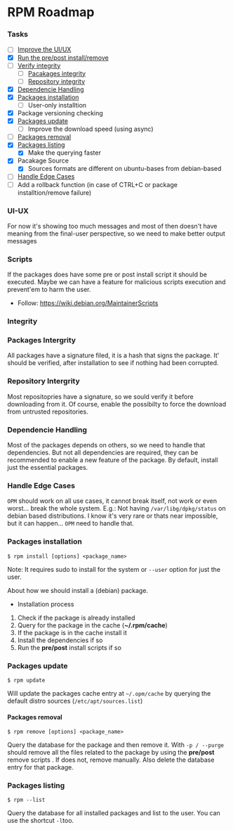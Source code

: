 # RPM Roadmap
   
### Tasks
- [ ] [Improve the UI/UX](#ui_ux)
- [X] [Run the pre/post install/remove](#scripts)
- [ ] [Verify integrity](#integrity)
   - [ ] [Pacakages integrity](#packages-integrity)
   - [ ] [Repository integrity](#repository-integrity)
- [X] [Dependencie Handling](#dependencie-handling)
- [X] [Packages installation](#packages-installation)
   - [ ] User-only installtion
- [X] Package versioning checking
- [x] [Packages update](#packages-update)
   - [ ] Improve the download speed (using async)
- [ ] [Packages removal](#packages-removal)
- [x] [Packages listing](#packages-listing)
   - [x] Make the querying faster
- [X] Pacakage Source
   - [X] Sources formats are different on ubuntu-bases from debian-based
- [ ] [Handle Edge Cases](#Handle-Edge-Cases)
- [ ] Add a rollback function (in case of CTRL+C or package installtion/remove failure)

### UI-UX
For now it's showing too much messages and most of then doesn't have meaning
from the final-user perspective, so we need to make better output messages

### Scripts
If the packages does have some pre or post install script it should be executed.
Maybe we can have a feature for malicious scripts execution and prevent'em to harm the user.
- Follow: https://wiki.debian.org/MaintainerScripts

### Integrity
   ### Packages Intergrity
   All packages have a signature filed, it is a hash that signs the package.
   It' should be verified, after installation to see if nothing had been corrupted.

   ### Repository Intergrity
   Most repositopries have a signature, so we sould verify it before downloading from
   it. Of course, enable the possibilty to force the download from untrusted repositories.

### Dependencie Handling
Most of the packages depends on others, so we need to handle that dependencies.
But not all dependencies are required, they can be recommended to enable a new feature of the package.
By default, install just the essential packages.

### Handle Edge Cases
`OPM` should work on all use cases, it cannot break itself, not work or even worst...
break the whole system.
E.g.: Not having `/var/libg/dpkg/status` on debian based distributions.
I know it's very rare or thats near impossible, but it can happen... `OPM` need to handle that.

### Packages installation
```
$ rpm install [options] <package_name>
```
Note: It requires sudo to install for the system or `--user` option for just the user.

About how we should install a (debian) package.

* Installation process

1.  Check if the package is already installed
2.  Query for the package in the cache (**~/.rpm/cache**)
3.  If the package is in the cache install it
4.  Install the dependencies if so
5.  Run the **pre/post** install scripts if so

### Packages update
```
$ rpm update
```
Will update the packages cache entry at `~/.opm/cache` by querying the default distro sources (`/etc/apt/sources.list`)

#### Packages removal
```
$ rpm remove [options] <package_name>
```

Query the database for the package and then remove it. With `-p / --purge` should remove all the files related to the package by using the **pre/post** remove scripts . If does not, remove manually. Also delete the database entry for that package.

### Packages listing
```
$ rpm --list
```

Query the database for all installed packages and list to the user. You can use the shortcut `-l`too.